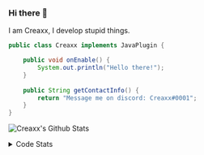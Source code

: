 ### Hi there 👋

I am Creaxx, I develop stupid things. 

```java
public class Creaxx implements JavaPlugin {

    public void onEnable() {
        System.out.println("Hello there!");
    }
    
    public String getContactInfo() {
        return "Message me on discord: Creaxx#0001";
    }
}
```

![Creaxx's Github Stats](https://github-readme-stats.vercel.app/api?username=CreaxxOG&show_icons=true&theme=dark&count_private=true)

<details>
  <summary>Code Stats</summary>

<!--START_SECTION:waka-->
![Code Time](http://img.shields.io/badge/Code%20Time-1%2C009%20hrs%2059%20mins-blue)

![Lines of code](https://img.shields.io/badge/From%20Hello%20World%20I%27ve%20Written-170%20lines%20of%20code-blue)

**🐱 My GitHub Data** 

> 🏆 848 Contributions in the Year 2022
 > 
> 📦 66.2 kB Used in GitHub's Storage 
 > 
> 🚫 Not Opted to Hire
 > 
> 📜 4 Public Repositories 
 > 
> 🔑 2 Private Repositories  
 > 
**I'm an Early 🐤** 

```text
🌞 Morning    35 commits     █░░░░░░░░░░░░░░░░░░░░░░░░   6.32% 
🌆 Daytime    274 commits    ████████████░░░░░░░░░░░░░   49.46% 
🌃 Evening    232 commits    ██████████░░░░░░░░░░░░░░░   41.88% 
🌙 Night      13 commits     ░░░░░░░░░░░░░░░░░░░░░░░░░   2.35%

```
📅 **I'm Most Productive on Saturday** 

```text
Monday       52 commits     ██░░░░░░░░░░░░░░░░░░░░░░░   9.39% 
Tuesday      58 commits     ██░░░░░░░░░░░░░░░░░░░░░░░   10.47% 
Wednesday    77 commits     ███░░░░░░░░░░░░░░░░░░░░░░   13.9% 
Thursday     75 commits     ███░░░░░░░░░░░░░░░░░░░░░░   13.54% 
Friday       49 commits     ██░░░░░░░░░░░░░░░░░░░░░░░   8.84% 
Saturday     156 commits    ███████░░░░░░░░░░░░░░░░░░   28.16% 
Sunday       87 commits     ████░░░░░░░░░░░░░░░░░░░░░   15.7%

```


📊 **This Week I Spent My Time On** 

```text
💬 Programming Languages: 
Java                     6 hrs               ██████████████████████░░░   87.9% 
XML                      37 mins             ██░░░░░░░░░░░░░░░░░░░░░░░   9.19% 
GitIgnore file           10 mins             ░░░░░░░░░░░░░░░░░░░░░░░░░   2.52% 
YAML                     1 min               ░░░░░░░░░░░░░░░░░░░░░░░░░   0.3% 
Markdown                 0 secs              ░░░░░░░░░░░░░░░░░░░░░░░░░   0.09%

🔥 Editors: 
IntelliJ                 6 hrs 50 mins       █████████████████████████   100.0%

```

**I Mostly Code in Java** 

```text
Java                     6 repos             ███████████████░░░░░░░░░░   60.0% 
Kotlin                   3 repos             ███████░░░░░░░░░░░░░░░░░░   30.0% 
EJS                      1 repo              ██░░░░░░░░░░░░░░░░░░░░░░░   10.0%

```



 Last Updated on 07/12/2022 18:26:25 UTC
<!--END_SECTION:waka-->
</details>
